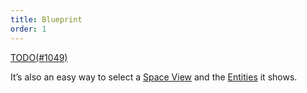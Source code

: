 ```yaml
---
title: Blueprint
order: 1
---
```


[TODO(#1049)](https://github.com/rerun-io/rerun/issues/972)

It’s also an easy way to select a [Space View](concepts/spaces) and the [Entities](concepts/entity-component) it shows.